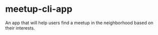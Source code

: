 # meetup-cli-app
An app that will help users find a meetup in the neighborhood based on their interests.
